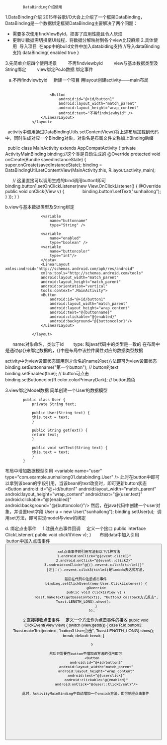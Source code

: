 

			DataBinding介绍使用



1.DataBinding介绍
    2015年谷歌I/O大会上介绍了一个框架DataBinding，DataBinding是一个数据绑定框架DataBinding主要解决了两个问题： 
- 需要多次使用findViewById，损害了应用性能且令人厌烦 
- 更新UI数据需切换至UI线程，将数据分解映射到各个view比较麻烦
2.具体使用
  导入项目
  在app中的build文件中加入databiding支持
                //导入dataBinding支持
                dataBinding{
                    enabled true
                }
                
3.先简单介绍四个使用场景
          不再findviewbyid
          view与基本数据类型及String绑定
          view绑定PoJo数据
          绑定事件
          
    a.不再findviewbyid
      新建一个项目 用layout创建activity——main布局
               <!--布局以layout作为根布局-->
               <layout>
                    <!--我们需要展示的布局-->
                    <LinearLayout xmlns:android="http://schemas.android.com/apk/res/android"
                        xmlns:tools="http://schemas.android.com/tools"
                        android:layout_width="match_parent"
                        android:layout_height="match_parent"
                        android:orientation="vertical"
                        tools:context="MainActivity">

                        <Button
                            android:id="@+id/button1"
                            android:layout_width="match_parent"
                            android:layout_height="wrap_content"
                            android:text="不再findviewbyid" />
                    </LinearLayout>
                </layout>
                
                
    activity中调用通过DataBindingUtils.setContentView()将上述布局加载到代码中，同时生成对应一个Binding对象，对象名是布局文件文称加上Binding后缀
    
    public class MainActivity extends AppCompatActivity {
    private ActivityMainBinding binding;//这个类是自动生成的
    @Override
    protected void onCreate(Bundle savedInstanceState) {
        super.onCreate(savedInstanceState);
        binding = DataBindingUtil.setContentView(MainActivity.this, R.layout.activity_main);
       
       
       // 这里直接可以调用生成的bind调用button1即可
       binding.button1.setOnClickListener(new View.OnClickListener() {
            @Override
            public void onClick(View v) {
                binding.button1.setText("sunhailong");
            }
        });
    }
}

b.view与基本数据类型及String绑定
				<!--布局以layout作为根布局-->
				<layout>
				    <!--我们需要展示的布局-->
				    <data>

					<variable
					    name="buttonname"
					    type="String" />

					<variable
					    name="enabled"
					    type="boolean" />
					<variable
					    name="buttoncolor"
					    type="int"/>
				    </data>
				    <LinearLayout xmlns:android="http://schemas.android.com/apk/res/android"
					xmlns:tools="http://schemas.android.com/tools"
					android:layout_width="match_parent"
					android:layout_height="match_parent"
					android:orientation="vertical"
					tools:context=".MainActivity">
					<Button
					    android:id="@+id/button1"
					    android:layout_width="match_parent"
					    android:layout_height="wrap_content"
					    android:text="@{buttonname}"
					    android:clickable="@{enabled}"
					    android:background="@{buttoncolor}"/>
				    </LinearLayout>

				</layout>
				
        name:对象命名，类似于id
        type:  和java代码中的类型是一致的
	在布局中是通过@{}来绑定数据的，{}中是布局中该控件属性对应的数据类型数据
	
activity中为view设置状态调用刚才命名的name的set方法即可为view设置状态
	binding.setButtonname("第一个button"); // button的text
        binding.setEnabled(true); // button可点击
        binding.setButtoncolor(R.color.colorPrimaryDark); // button颜色
	
	
	
	
3.view绑定Model数据
简单创建一个User的数据模型

			public class User {
			    private String text;

			    public User(String text) {
				this.text = text;
			    }

			    public String getText() {
				return text;
			    }

			    public void setText(String text) {
				this.text = text;
			    }
			}
布局中增加数据模型引用
        <variable
            name="user"
            type="com.example.sunhailong01.databinding.User" />
此时在button中即可以拿到该bean的字段引用，当该bean的text改变时，即可更新button状态
	  <Button
            android:id="@+id/button1"
            android:layout_width="match_parent"
            android:layout_height="wrap_content"
            android:text="@{user.text}"
            android:clickable="@{enabled}"
            android:background="@{buttoncolor}"/>
然后，在java代码中创建一个user对象，并设置text字段
		User u = new User("sunhailong");
		binding.setUser(u);  调用set方法，即可实现model与view的绑定
		
		
			
		
d. 绑定点击事件
     1.注册点击事件回调
     	定义一个接口
			public interface ClickListener{
			public void click1(View v);
		    }
     	   布局data中加入引用
     		     <variable
            		name="clickEvent"
            		type="com.example.sunhailong01.databinding.User.ClickListener"/>
	    button中加入点击事件
			 <Button
			    android:id="@+id/button2"
			    android:layout_width="match_parent"
			    android:layout_height="wrap_content"
			    android:text="@{callbackClick}"
			    android:clickable="@{enabled}"
			    android:onClick="@{clickEvent.click1}"/>
			
		 xml点击事件的引用写法有以下几种写法
			  1.android:onClick="@{event.click1}"
			  2.android:onClick="@{event::click2}"
			  3.android:onClick="@{()->event.cilck3(title4)}"
			    [注]：()->event.cilck3(title4)是lambda表达式写法，
			   
	  最后在代码中注册点击事件
			    binding.setClickEvent(new User.ClickListener() {
			    @Override
			    public void click1(View v) {
				Toast.makeText(getBaseContext(), "button3 callback方式点击", Toast.LENGTH_LONG).show();
			    }
			});

			    
		
     2.直接接收点击事件
     	定义一个方法作为点击事件的接收 
		    public void ClickEvent(View view) {
			switch (view.getId()) {
			    case R.id.button3:
				Toast.makeText(context, "button3 User点击", Toast.LENGTH_LONG).show();
				break;
			    default:
				break;
			}

		    }
		    
	  然后只需要在button中增加该方法的引用即可
		    <Button
			    android:id="@+id/button3"
			    android:layout_width="match_parent"
			    android:layout_height="wrap_content"
			    android:text="@{userclick}"
			    android:clickable="@{enabled}"
			    android:onClick="@{user::ClickEvent}"/>
			    
	  此时，ActivityMainBinding中自动增加一个oncick方法，即可响应点击事件
	  
	  
			    
     
     	
			
		
		
		
	    
	    
	    
	    
	    



		
	
	
	

                
                
                
                
          
          

 
